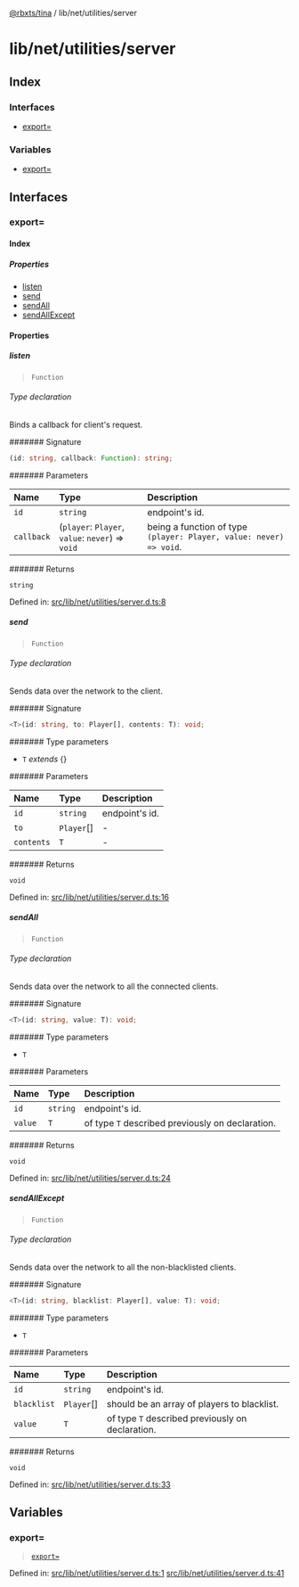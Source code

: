 [@rbxts/tina](modules.md) / lib/net/utilities/server

# lib/net/utilities/server

## Index

### Interfaces

- [export=](lib_net_utilities_server.md#export=)

### Variables

- [export=](lib_net_utilities_server.md#export=)

## Interfaces

### export=

#### Index

##### Properties

- [listen](lib_net_utilities_server.md#listen)
- [send](lib_net_utilities_server.md#send)
- [sendAll](lib_net_utilities_server.md#sendall)
- [sendAllExcept](lib_net_utilities_server.md#sendallexcept)

#### Properties

##### listen

> `Function`

###### Type declaration

Binds a callback for client's request.

####### Signature

```ts
(id: string, callback: Function): string;
```

####### Parameters

| Name       | Type                                             | Description                                                        |
| :--------- | :----------------------------------------------- | :----------------------------------------------------------------- |
| `id`       | `string`                                         | endpoint's id.                                                     |
| `callback` | (`player`: `Player`, `value`: `never`) => `void` | being a function of type `(player: Player, value: never) => void`. |

####### Returns

`string`

Defined in: [src/lib/net/utilities/server.d.ts:8](https://github.com/AetherInteractiveLtd/Tina/blob/7f2c41e/src/lib/net/utilities/server.d.ts#L8)

##### send

> `Function`

###### Type declaration

Sends data over the network to the client.

####### Signature

```ts
<T>(id: string, to: Player[], contents: T): void;
```

####### Type parameters

- `T` _extends_ \{}

####### Parameters

| Name       | Type       | Description    |
| :--------- | :--------- | :------------- |
| `id`       | `string`   | endpoint's id. |
| `to`       | `Player`[] | -              |
| `contents` | `T`        | -              |

####### Returns

`void`

Defined in: [src/lib/net/utilities/server.d.ts:16](https://github.com/AetherInteractiveLtd/Tina/blob/7f2c41e/src/lib/net/utilities/server.d.ts#L16)

##### sendAll

> `Function`

###### Type declaration

Sends data over the network to all the connected clients.

####### Signature

```ts
<T>(id: string, value: T): void;
```

####### Type parameters

- `T`

####### Parameters

| Name    | Type     | Description                                      |
| :------ | :------- | :----------------------------------------------- |
| `id`    | `string` | endpoint's id.                                   |
| `value` | `T`      | of type `T` described previously on declaration. |

####### Returns

`void`

Defined in: [src/lib/net/utilities/server.d.ts:24](https://github.com/AetherInteractiveLtd/Tina/blob/7f2c41e/src/lib/net/utilities/server.d.ts#L24)

##### sendAllExcept

> `Function`

###### Type declaration

Sends data over the network to all the non-blacklisted clients.

####### Signature

```ts
<T>(id: string, blacklist: Player[], value: T): void;
```

####### Type parameters

- `T`

####### Parameters

| Name        | Type       | Description                                      |
| :---------- | :--------- | :----------------------------------------------- |
| `id`        | `string`   | endpoint's id.                                   |
| `blacklist` | `Player`[] | should be an array of players to blacklist.      |
| `value`     | `T`        | of type `T` described previously on declaration. |

####### Returns

`void`

Defined in: [src/lib/net/utilities/server.d.ts:33](https://github.com/AetherInteractiveLtd/Tina/blob/7f2c41e/src/lib/net/utilities/server.d.ts#L33)

## Variables

### export=

> [`export=`](lib_net_utilities_server.md#export=)

Defined in: [src/lib/net/utilities/server.d.ts:1](https://github.com/AetherInteractiveLtd/Tina/blob/7f2c41e/src/lib/net/utilities/server.d.ts#L1) [src/lib/net/utilities/server.d.ts:41](https://github.com/AetherInteractiveLtd/Tina/blob/7f2c41e/src/lib/net/utilities/server.d.ts#L41)
